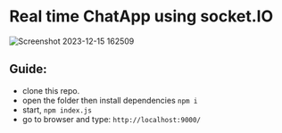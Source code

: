 # Real time ChatApp using socket.IO

![Screenshot 2023-12-15 162509](https://github.com/Bishal-Pahari/realTime_secret_chatApp/assets/61013432/1046ebe4-120e-4ced-a56a-b62167d3069f)


## Guide:
- clone this repo.
- open the folder then install dependencies
  ```npm i```
- start, ```npm index.js```
- go to browser and type: ```http://localhost:9000/```

